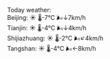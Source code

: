 Today weather:  
Beijing: ☀️   🌡️-7°C 🌬️↓7km/h  
Tianjin: ☀️   🌡️-4°C 🌬️↓4km/h  
Shijiazhuang: ☀️   🌡️-2°C 🌬️↙4km/h  
Tangshan: ☀️   🌡️-4°C 🌬️←8km/h  

